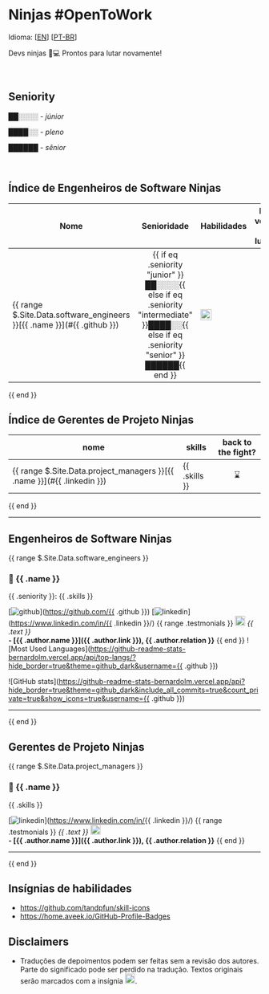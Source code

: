 # Ninjas #OpenToWork

Idioma: [[EN](./README.us-en.md)] [[PT-BR](/README.md)]

Devs ninjas 🥷💻 Prontos para lutar novamente!

<br />

## Seniority

██░░░░ - _júnior_

████░░ - _pleno_

██████ - _sênior_

<br />

## Índice de Engenheiros de Software Ninjas

<!--
Você pode usar nas habilidades:

mobile:
androidstudio
firebase
flutter
java
kotlin
swift
webflow
webpack

web:
angular
aws
bash
bootstrap
c
cmake
coffeescript
cpp
cs
css
deno
django
docker
dotnet
electron
elixir
flask
go
graphql
jquery
js
lua
md
mongodb
mysql
nestjs
nginx
nodejs
php
postgres
prometheus
python
rabbitmq
rails
react
redis
ruby
rust
scala
spring
sqlite
symfony
typescript
vue
wordpress

-->

Nome | Senioridade | Habilidades | De volta à luta?
-- | :--: | -- | :--:
{{ range $.Site.Data.software_engineers }}[{{ .name }}](#{{ .github }}) | {{ if eq .seniority "junior" }}██░░░░{{ else if eq .seniority "intermediate" }}████░░{{ else if eq .seniority "senior" }}██████{{ end }} | <img height="22" src="https://skillicons.dev/icons?theme=dark&i={{ .skill_badges }}" /> | ⌛
{{ end }}
<br />

## Índice de Gerentes de Projeto Ninjas

nome | skills | back to the fight?
--- | --- | :--:
{{ range $.Site.Data.project_managers }}[{{ .name }}](#{{ .linkedin }}) | {{ .skills }} | ⌛
{{ end }}
<br />

---

## Engenheiros de Software Ninjas
{{ range $.Site.Data.software_engineers }}
### 🥷 {{ .name }} <a id="{{ .github }}"></a>

{{ .seniority }}: {{ .skills }}

[![github](https://img.shields.io/badge/GitHub-181717.svg?style=for-the-badge&logo=GitHub&logoColor=white)](https://github.com/{{ .github }})
[![linkedin](https://img.shields.io/badge/LinkedIn-0A66C2.svg?style=for-the-badge&logo=LinkedIn&logoColor=white)](https://www.linkedin.com/in/{{ .linkedin }}/)
{{ range .testmonials }}
<img width="20em" height="20em" src="https://upload.wikimedia.org/wikipedia/commons/0/00/Icon-badge.svg" /> _{{ .text }}_\
**- [{{ .author.name }}]({{ .author.link }}), {{ .author.relation }}**
{{ end }}
![Most Used Languages](https://github-readme-stats-bernardolm.vercel.app/api/top-langs/?hide_border=true&theme=github_dark&username={{ .github }})

![GitHub stats](https://github-readme-stats-bernardolm.vercel.app/api?hide_border=true&theme=github_dark&include_all_commits=true&count_private=true&show_icons=true&username={{ .github }})

---
{{ end }}
<br />

## Gerentes de Projeto Ninjas
{{ range $.Site.Data.project_managers }}

### 🥷 {{ .name }} <a id="{{ .linkedin }}"></a>

{{ .skills }}

[![linkedin](https://img.shields.io/badge/LinkedIn-0A66C2.svg?style=for-the-badge&logo=LinkedIn&logoColor=white)](https://www.linkedin.com/in/{{ .linkedin }}/)
{{ range .testmonials }}
_{{ .text }}_ <img width="20em" height="20em" src="https://upload.wikimedia.org/wikipedia/commons/0/00/Icon-badge.svg" />\
**- [{{ .author.name }}]({{ .author.link }}), {{ .author.relation }}**
{{ end }}
<br />

---
{{ end }}
<br />

## Insígnias de habilidades

- <https://github.com/tandpfun/skill-icons>
- <https://home.aveek.io/GitHub-Profile-Badges>

## Disclaimers

- Traduções de depoimentos podem ser feitas sem a revisão dos autores. Parte do significado pode ser perdido na tradução. Textos originais serão marcados com a insígnia <img width="20em" height="20em" src="https://upload.wikimedia.org/wikipedia/commons/0/00/Icon-badge.svg" />.
